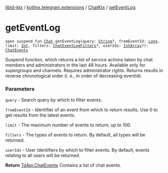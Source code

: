 [libtd-ktx](../../index.md) / [kotlinx.telegram.extensions](../index.md) / [ChatKtx](index.md) / [getEventLog](./get-event-log.md)

# getEventLog

`open suspend fun `[`Chat`](https://tdlibx.github.io/td/docs/org/drinkless/td/libcore/telegram/TdApi.Chat.html)`.getEventLog(query: `[`String`](https://kotlinlang.org/api/latest/jvm/stdlib/kotlin/-string/index.html)`?, fromEventId: `[`Long`](https://kotlinlang.org/api/latest/jvm/stdlib/kotlin/-long/index.html)`, limit: `[`Int`](https://kotlinlang.org/api/latest/jvm/stdlib/kotlin/-int/index.html)`, filters: `[`ChatEventLogFilters`](https://tdlibx.github.io/td/docs/org/drinkless/td/libcore/telegram/TdApi.ChatEventLogFilters.html)`?, userIds: `[`IntArray`](https://kotlinlang.org/api/latest/jvm/stdlib/kotlin/-int-array/index.html)`?): `[`ChatEvents`](https://tdlibx.github.io/td/docs/org/drinkless/td/libcore/telegram/TdApi.ChatEvents.html)

Suspend function, which returns a list of service actions taken by chat members and
administrators in the last 48 hours. Available only for supergroups and channels. Requires
administrator rights. Returns results in reverse chronological order (i. e., in order of
decreasing eventId).

### Parameters

`query` - Search query by which to filter events.

`fromEventId` - Identifier of an event from which to return results. Use 0 to get results
from the latest events.

`limit` - The maximum number of events to return; up to 100.

`filters` - The types of events to return. By default, all types will be returned.

`userIds` - User identifiers by which to filter events. By default, events relating to all
users will be returned.

**Return**
[TdApi.ChatEvents](https://tdlibx.github.io/td/docs/org/drinkless/td/libcore/telegram/TdApi.ChatEvents.html) Contains a list of chat events.

